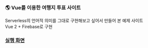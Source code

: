 ### 🌎 Vue를 이용한 여행지 투표 사이트

Serverless의 언어적 의미를 그대로 구현해보고 싶어서 만들어 본 예제 사이트   
Vue 2 + Firebase로 구현   

### [실행 화면](https://travel-guru-lovat.vercel.app/)
